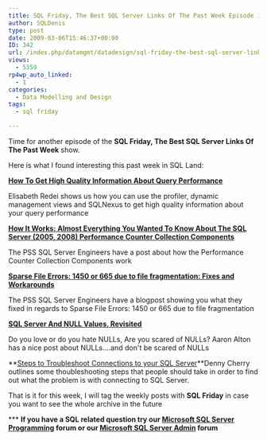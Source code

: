 ```yaml
---
title: SQL Friday, The Best SQL Server Links Of The Past Week Episode 14
author: SQLDenis
type: post
date: 2009-03-06T15:46:37+00:00
ID: 342
url: /index.php/datamgmt/datadesign/sql-friday-the-best-sql-server-links-of-14/
views:
  - 5359
rp4wp_auto_linked:
  - 1
categories:
  - Data Modelling and Design
tags:
  - sql friday

---
```

Time for another episode of the **SQL Friday, The Best SQL Server Links Of The Past Week** show.
  
Here is what I found interesting this past week in SQL Land:

**[How To Get High Quality Information About Query Performance][1]**
  
Elisabeth Redei shows us how you can use the profiler, dynamic management views and SQLNexus to get high quality information about your query performance

**[How It Works: Almost Everything You Wanted To Know About The SQL Server (2005, 2008) Performance Counter Collection Components][2]**
  
The PSS SQL Server Engineers have a post about how the Performance Counter Collection Components work

**[Sparse File Errors: 1450 or 665 due to file fragmentation: Fixes and Workarounds][3]**
  
The PSS SQL Server Engineers have a blogpost showing you what they fixed in regards to Sparse File Errors: 1450 or 665 due to file fragmentation

**[SQL Server And NULL Values, Revisited][4]**
  
Do you love or do you hate NULLs, Are you scared of NULLs? Aaron Alton has a nice post about NULLs….and don't be scared of NULLs

**[Steps to Troubleshoot Connections to your SQL Server][5]**Denny Cherry outlines some thoubleshooting steps that people should take in order to find out what the problem is with connecting to SQL Server.



That is it for this week, I will tag the weekly posts with **SQL Friday** in case you want to see the whole archive in the future

\*** **If you have a SQL related question try our [Microsoft SQL Server Programming][6] forum or our [Microsoft SQL Server Admin][7] forum**<ins></ins>

 [1]: http://sqlblog.com/blogs/elisabeth_redei/archive/2009/03/01/how-to-get-high-quality-information-about-query-performance.aspx
 [2]: http://blogs.msdn.com/psssql/archive/2009/03/03/how-it-works-almost-everything-you-wanted-to-know-about-the-sql-server-2005-2008-performance-counter-collection-components.aspx
 [3]: http://blogs.msdn.com/psssql/archive/2009/03/04/sparse-file-errors-1450-or-665-due-to-file-fragmentation-fixes-and-workarounds.aspx
 [4]: http://feedproxy.google.com/~r/TheHobt/~3/AehfIxdP4uc/sql-server-and-null-values-revisited.html
 [5]: http://itknowledgeexchange.techtarget.com/sql-server/steps-to-troubleshoot-connections-to-your-sql-server/
 [6]: http://forum.ltd.local/viewforum.php?f=17
 [7]: http://forum.ltd.local/viewforum.php?f=22